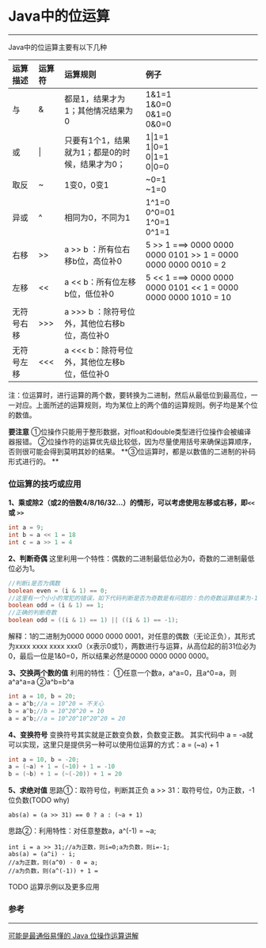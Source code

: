 # Java中的位运算

---

Java中的位运算主要有以下几种

| 运算描述 | 运算符 | 运算规则 | 例子 |
| :--- | :--- | :--- | :--- |
| 与 | & | 都是1，结果才为1；其他情况结果为0 | 1&1=1<br>1&0=0<br>0&1=0<br>0&0=0 |
| 或 | \| | 只要有1个1，结果就为1；都是0的时候，结果才为0； | 1\|1=1<br>1\|0=1<br>0\|1=1<br>0\|0=0 |
| 取反 | ~ | 1变0，0变1 | ~0=1<br>~1=0 |
| 异或 | ^ | 相同为0，不同为1 | 1^1=0<br>0^0=01<br>1^0=1<br>0^1=1 |
| 右移 | &gt;&gt; | a &gt;&gt; b ：所有位右移b位，高位补0 |  5 >> 1 ===>  0000 0000 0000 0101 >> 1  = 0000 0000 0000 0010 = 2<br>|
| 左移 |<<  |a << b：所有位左移b位，低位补0  | 5 << 1 ===>  0000 0000 0000 0101 << 1  = 0000 0000 0000 1010 = 10
|无符号右移 | >>> | a >>> b ：除符号位外，其他位右移b位，高位补0 | |
| 无符号左移 |<<<  |a <<< b：除符号位外，其他位左移b位，低位补0  ||

注：位运算时，进行运算的两个数，要转换为二进制，然后从最低位到最高位，一一对应。上面所述的运算规则，均为某位上的两个值的运算规则。例子均是某个位的数值。

**要注意**
①位操作只能用于整形数据，对float和double类型进行位操作会被编译器报错。
②位操作符的运算优先级比较低，因为尽量使用括号来确保运算顺序，否则很可能会得到莫明其妙的结果。
**③位运算时，都是以数值的二进制的补码形式进行的。
**
### 位运算的技巧或应用

**1、乘或除2（或2的倍数4/8/16/32...）的情形，可以考虑使用左移或右移，即`<<`或 `>>`**
```java
int a = 9;
int b = a << 1 = 18
int c = a >> 1 = 4
```


**2、判断奇偶**
这里利用一个特性：偶数的二进制最低位必为0，奇数的二进制最低位必为1。
```java
//判断i是否为偶数
boolean even = (i & 1) == 0;
//这里有一个小小的常犯的错误，如下代码判断是否为奇数是有问题的：负的奇数运算结果为-1。
boolean odd = (i & 1) == 1;
//正确的判断奇数
boolean odd = ((i & 1) == 1) || ((i & 1) == -1);
```
解释：1的二进制为0000 0000 0000 0001，对任意的偶数（无论正负），其形式为xxxx xxxx xxxx xxx0（x表示0或1），两数进行与运算，从高位起的前31位必为0，最后一位是1&0=0，所以结果必然是0000 0000 0000 0000。

**3、交换两个数的值**
利用的特性：
①任意一个数a，a^a=0，且a^0=a，则a^a^a=a 
②a^b=b^a
```java
int a = 10, b = 20;
a = a^b;//a = 10^20 = 不关心
b = a^b;//b = 10^20^20 = 10
a = a^b;//a = 10^20^10^20^20 = 20
```

**4、变换符号**
变换符号其实就是正数变负数，负数变正数。
其实代码中 a = -a就可以实现，这里只是提供另一种可以使用位运算的方式：a = (~a) + 1
```java
int a = 10, b = -20;
a = (~a) + 1 = (~10) + 1 = -10
b = (~b) + 1 = (~(-20)) + 1 = 20
```

**5、求绝对值**
思路①：取符号位，判断其正负
a >> 31：取符号位，0为正数，-1位负数(TODO why)
```
abs(a) = (a >> 31) == 0 ? a : (~a + 1)
```
思路②：利用特性：对任意整数a，a^(-1) = ~a;
```
int i = a >> 31;//a为正数，则i=0;a为负数，则i=-1;
abs(a) = (a^i) - i;
//a为正数，则(a^0) - 0 = a;
//a为负数，则(a^(-1)) + 1 = 
```

TODO 运算示例以及更多应用




### 参考
---
[可能是最通俗易懂的 Java 位操作运算讲解](https://juejin.im/entry/58f9b6118d6d8100588060d6)